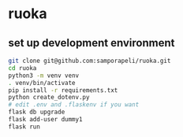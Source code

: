 # ruoka

## set up development environment
```zsh
git clone git@github.com:samporapeli/ruoka.git
cd ruoka
python3 -m venv venv
. venv/bin/activate
pip install -r requirements.txt
python create_dotenv.py
# edit .env and .flaskenv if you want
flask db upgrade
flask add-user dummy1
flask run
```
